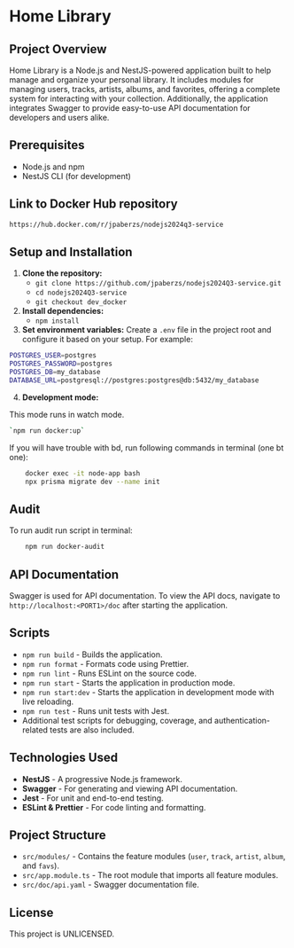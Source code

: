 # Home Library

## Project Overview

Home Library is a Node.js and NestJS-powered application built to help manage and organize your personal library. It includes modules for managing users, tracks, artists, albums, and favorites, offering a complete system for interacting with your collection. Additionally, the application integrates Swagger to provide easy-to-use API documentation for developers and users alike.

## Prerequisites

- Node.js and npm
- NestJS CLI (for development)

## Link to Docker Hub repository

```bash
https://hub.docker.com/r/jpaberzs/nodejs2024q3-service
```

## Setup and Installation

1.  **Clone the repository:**
    - `git clone https://github.com/jpaberzs/nodejs2024Q3-service.git`
    - `cd nodejs2024Q3-service`
    - `git checkout dev_docker`
2.  **Install dependencies:**
    - `npm install`
3.  **Set environment variables:** Create a `.env` file in the project root and configure it based on your setup. For example:

```bash
POSTGRES_USER=postgres
POSTGRES_PASSWORD=postgres
POSTGRES_DB=my_database
DATABASE_URL=postgresql://postgres:postgres@db:5432/my_database
```

4.  **Development mode:**

This mode runs in watch mode.

```bash
`npm run docker:up`
```

If you will have trouble with bd, run following commands in terminal (one bt one):

```bash
    docker exec -it node-app bash
    npx prisma migrate dev --name init
```

## Audit

To run audit run script in terminal:

```bash
    npm run docker-audit
```

## API Documentation

Swagger is used for API documentation. To view the API docs, navigate to `http://localhost:<PORT1>/doc` after starting the application.

## Scripts

- `npm run build` - Builds the application.
- `npm run format` - Formats code using Prettier.
- `npm run lint` - Runs ESLint on the source code.
- `npm run start` - Starts the application in production mode.
- `npm run start:dev` - Starts the application in development mode with live reloading.
- `npm run test` - Runs unit tests with Jest.
- Additional test scripts for debugging, coverage, and authentication-related tests are also included.

## Technologies Used

- **NestJS** - A progressive Node.js framework.
- **Swagger** - For generating and viewing API documentation.
- **Jest** - For unit and end-to-end testing.
- **ESLint & Prettier** - For code linting and formatting.

## Project Structure

- `src/modules/` - Contains the feature modules (`user`, `track`, `artist`, `album`, and `favs`).
- `src/app.module.ts` - The root module that imports all feature modules.
- `src/doc/api.yaml` - Swagger documentation file.

## License

This project is UNLICENSED.
